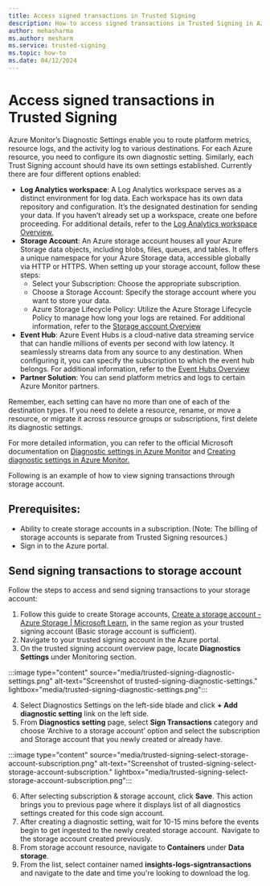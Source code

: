 ```yaml
---
title: Access signed transactions in Trusted Signing 
description: How-to access signed transactions in Trusted Signing in Azure portal. 
author: mehasharma 
ms.author: mesharm 
ms.service: trusted-signing 
ms.topic: how-to 
ms.date: 04/12/2024 
---
```


# Access signed transactions in Trusted Signing

Azure Monitor’s Diagnostic Settings enable you to route platform metrics, resource logs, and the activity log to various destinations. For each Azure resource, you need to configure its own diagnostic setting. Similarly, each Trust Signing account should have its own settings established.
Currently there are four different options enabled:

- **Log Analytics workspace**: A Log Analytics workspace serves as a distinct environment for log data. Each workspace has its own data repository and configuration. It’s the designated destination for sending your data. If you haven’t already set up a workspace, create one before proceeding. For additional details, refer to the [Log Analytics workspace Overview.](/azure/azure-monitor/logs/log-analytics-workspace-overview) 
- **Storage Account**: An Azure storage account houses all your Azure Storage data objects, including blobs, files, queues, and tables. It offers a unique namespace for your Azure Storage data, accessible globally via HTTP or HTTPS. When setting up your storage account, follow these steps:
  - Select your Subscription: Choose the appropriate subscription.
  - Choose a Storage Account: Specify the storage account where you want to store your data.
  - Azure Storage Lifecycle Policy: Utilize the Azure Storage Lifecycle Policy to manage how long your logs are retained.
For additional information, refer to the [Storage account Overview](/azure/storage/common/storage-account-overview?toc=/azure/storage/blobs/toc.json&bc=/azure/storage/blobs/breadcrumb/toc.json)
- **Event Hub**: Azure Event Hubs is a cloud-native data streaming service that can handle millions of events per second with low latency. It seamlessly streams data from any source to any destination. When configuring it, you can specify the subscription to which the event hub belongs. For additional information, refer to the [Event Hubs Overview](/azure/event-hubs/event-hubs-about)
- **Partner Solution**: You can send platform metrics and logs to certain Azure Monitor partners.

Remember, each setting can have no more than one of each of the destination types. If you need to delete a resource, rename, or move a resource, or migrate it across resource groups or subscriptions, first delete its diagnostic settings.

For more detailed information, you can refer to the official Microsoft documentation on [Diagnostic settings in Azure Monitor](/azure/azure-monitor/essentials/diagnostic-settings) and [Creating diagnostic settings in Azure Monitor.](/azure/azure-monitor/essentials/create-diagnostic-settings)

Following is an example of how to view signing transactions through storage account.

## Prerequisites:  

- Ability to create storage accounts in a subscription. (Note: The billing of storage accounts is separate from Trusted Signing resources.)  
- Sign in to the Azure portal.

## Send signing transactions to storage account

Follow the steps to access and send signing transactions to your storage account:  

1. Follow this guide to create Storage accounts, [Create a storage account - Azure Storage | Microsoft Learn](/azure/storage/common/storage-account-create?toc=/azure/storage/blobs/toc.json&bc=/azure/storage/blobs/breadcrumb/toc.json), in the same region as your trusted signing account (Basic storage account is sufficient).
2. Navigate to your trusted signing account in the Azure portal.
3. On the trusted signing account overview page, locate **Diagnostics Settings** under Monitoring section.

:::image type="content" source="media/trusted-signing-diagnostic-settings.png" alt-text="Screenshot of trusted-signing-diagnostic-settings." lightbox="media/trusted-signing-diagnostic-settings.png":::

4. Select Diagnostics Settings on the left-side blade and click **+ Add diagnostic setting** link on the left side.
5. From **Diagnostics setting** page, select **Sign Transactions** category and choose ‘Archive to a storage account’ option and select the subscription and Storage account that you newly created or already have.

:::image type="content" source="media/trusted-signing-select-storage-account-subscription.png" alt-text="Screenshot of trusted-signing-select-storage-account-subscription." lightbox="media/trusted-signing-select-storage-account-subscription.png":::


6. After selecting subscription & storage account, click **Save**. This action brings you to previous page where it displays list of all diagnostics settings created for this code sign account.  
7. After creating a diagnostic setting, wait for 10-15 mins before the events begin to get ingested to the newly created storage account.  
Navigate to the storage account created previously.  
8. From storage account resource, navigate to **Containers** under **Data storage**.
9. From the list, select container named **insights-logs-signtransactions** and navigate to the date and time you're looking to download the log.
